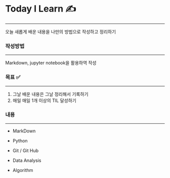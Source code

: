 # Today I Learn ✍️

___

오늘 새롭게 배운 내용을  나만의 방법으로 작성하고 정리하기



### 작성방법

___

Markdown, jupyter notebook을 활용하역 작성



### 목표 ✅

___

1. 그날 배운 내용은 그날 정리해서 기록하기
2. 매일 매일 1개 이상의 TIL 달성하기



### 내용

___

* MarkDown 

* Python

* Git / Git Hub

* Data Analysis

* Algorithm

  